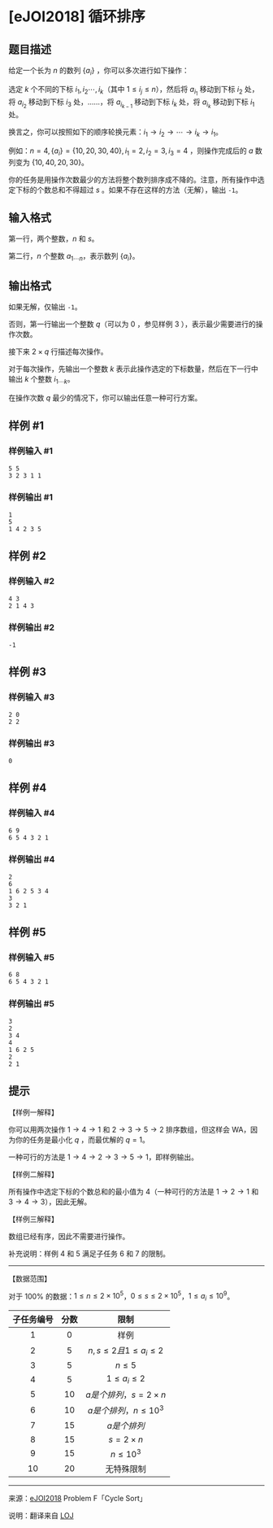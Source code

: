 # [eJOI2018] 循环排序

## 题目描述

给定一个长为 $n$ 的数列 $\{a_i\}$ ，你可以多次进行如下操作：

选定 $k$ 个不同的下标 $i_1,i_2\cdots,i_k$（其中 $1\leq i_j\leq n$），然后将 $a_{i_1}$ 移动到下标 $i_2$ 处，将 $a_{i_2}$ 移动到下标 $i_3$ 处，……，将 $a_{i_{k-1}}$ 移动到下标 $i_k$ 处，将 $a_{i_k}$ 移动到下标 $i_1$ 处。

换言之，你可以按照如下的顺序轮换元素：$i_1\rightarrow i_2\rightarrow\cdots\rightarrow i_{k}\rightarrow i_1$。

例如：$n=4,\{a_i\}=\{10,20,30,40\},i_1=2,i_2=3,i_3=4$ ，则操作完成后的 $a$ 数列变为 $\{10,40,20,30\}$。

你的任务是用操作次数最少的方法将整个数列排序成不降的。注意，所有操作中选定下标的个数总和不得超过 $s$ 。如果不存在这样的方法（无解），输出 `-1`。

## 输入格式

第一行，两个整数，$n$ 和 $s$。

第二行，$n$ 个整数 $a_{1\cdots n}$，表示数列 $\{a_i\}$。

## 输出格式

如果无解，仅输出 `-1`。

否则，第一行输出一个整数  $q$（可以为 $0$ ，参见样例 3 ），表示最少需要进行的操作次数。

接下来 $2\times q$ 行描述每次操作。

对于每次操作，先输出一个整数 $k$ 表示此操作选定的下标数量，然后在下一行中输出 $k$ 个整数 $i_{1\cdots k}$。

在操作次数 $q$ 最少的情况下，你可以输出任意一种可行方案。

## 样例 #1

### 样例输入 #1
```
5 5
3 2 3 1 1
```

### 样例输出 #1

```
1
5
1 4 2 3 5
```

## 样例 #2

### 样例输入 #2
```
4 3
2 1 4 3
```

### 样例输出 #2

```
-1
```

## 样例 #3

### 样例输入 #3
```
2 0
2 2
```

### 样例输出 #3

```
0
```

## 样例 #4

### 样例输入 #4
```
6 9
6 5 4 3 2 1
```

### 样例输出 #4

```
2
6
1 6 2 5 3 4
3
3 2 1
```

## 样例 #5

### 样例输入 #5
```
6 8
6 5 4 3 2 1
```

### 样例输出 #5

```
3
2
3 4
4
1 6 2 5
2
2 1
```

## 提示

【样例一解释】

你可以用两次操作 $1\rightarrow 4\rightarrow 1$ 和 $2\rightarrow 3\rightarrow 5\rightarrow 2$ 排序数组，但这样会 WA，因为你的任务是最小化 $q$ ，而最优解的 $q=1$。

一种可行的方法是 $1\rightarrow 4\rightarrow 2\rightarrow 3\rightarrow 5\rightarrow 1$，即样例输出。

【样例二解释】

所有操作中选定下标的个数总和的最小值为 $4$（一种可行的方法是 $1\rightarrow 2\rightarrow 1$ 和 $3\rightarrow 4\rightarrow 3$），因此无解。

【样例三解释】

数组已经有序，因此不需要进行操作。

补充说明：样例 4 和 5 满足子任务 6 和 7 的限制。

---

【数据范围】

对于 $100\%$ 的数据：$1\leq n\leq 2\times 10^5$，$0\leq s\leq 2\times 10^5$，$1\leq a_i\leq 10^9$。

| 子任务编号 | 分数 | 限制 |
| :-----------: | :-----------: | :-----------: |
| $1$ | $0$ | 样例 |
| $2$ | $5$ | $n,s\leq 2 且 1\leq a_i\leq 2$ |
| $3$ | $5$ | $n\leq 5$ |
| $4$ | $5$ | $1\leq a_i\leq 2$ |
| $5$ | $10$ | $a 是个排列，s=2\times n$ |
| $6$ | $10$ | $a 是个排列，n\leq 10^3$ |
| $7$ | $15$ | $a 是个排列$ |
| $8$ | $15$ | $s=2\times n$ |
| $9$ | $15$ | $n\leq 10^3$ |
| $10$ | $20$ | 无特殊限制 |

---

来源：[eJOI2018](http://ejoi2018.org/) Problem F「Cycle Sort」

说明：翻译来自 [LOJ](https://loj.ac/problem/2818)
